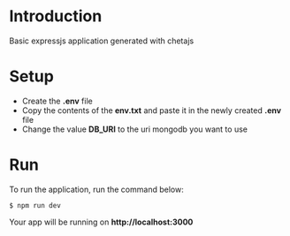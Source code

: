 # Introduction

Basic expressjs application generated with chetajs


# Setup

- Create the **.env** file
- Copy the contents of the **env.txt** and paste it in the newly created **.env** file
- Change the value **DB_URI** to the uri mongodb you want to use


# Run

To run the application, run the command below:

```
$ npm run dev
```

Your app will be running on **http://localhost:3000**
